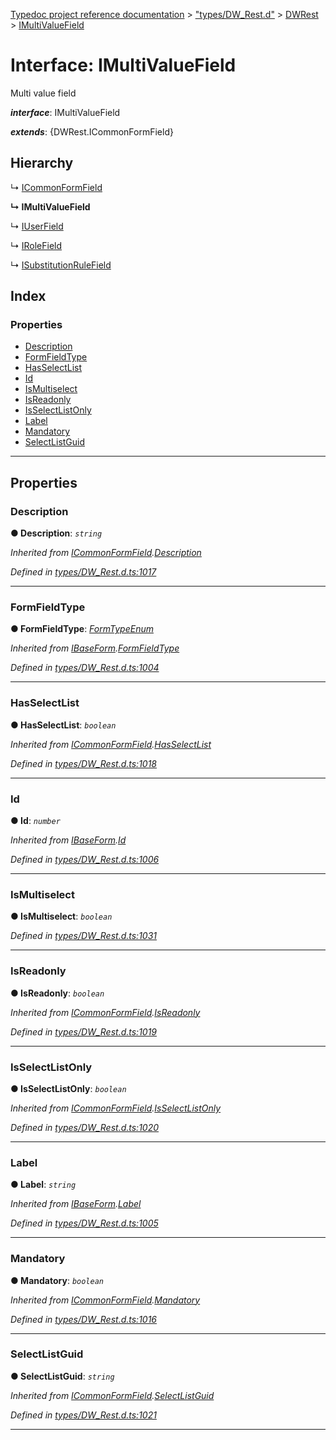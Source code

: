[Typedoc project reference documentation](../README.md) > ["types/DW_Rest.d"](../modules/_types_dw_rest_d_.md) > [DWRest](../modules/_types_dw_rest_d_.dwrest.md) > [IMultiValueField](../interfaces/_types_dw_rest_d_.dwrest.imultivaluefield.md)

# Interface: IMultiValueField

Multi value field

*__interface__*: IMultiValueField

*__extends__*: {DWRest.ICommonFormField}

## Hierarchy

↳  [ICommonFormField](_types_dw_rest_d_.dwrest.icommonformfield.md)

**↳ IMultiValueField**

↳  [IUserField](_types_dw_rest_d_.dwrest.iuserfield.md)

↳  [IRoleField](_types_dw_rest_d_.dwrest.irolefield.md)

↳  [ISubstitutionRuleField](_types_dw_rest_d_.dwrest.isubstitutionrulefield.md)

## Index

### Properties

* [Description](_types_dw_rest_d_.dwrest.imultivaluefield.md#description)
* [FormFieldType](_types_dw_rest_d_.dwrest.imultivaluefield.md#formfieldtype)
* [HasSelectList](_types_dw_rest_d_.dwrest.imultivaluefield.md#hasselectlist)
* [Id](_types_dw_rest_d_.dwrest.imultivaluefield.md#id)
* [IsMultiselect](_types_dw_rest_d_.dwrest.imultivaluefield.md#ismultiselect)
* [IsReadonly](_types_dw_rest_d_.dwrest.imultivaluefield.md#isreadonly)
* [IsSelectListOnly](_types_dw_rest_d_.dwrest.imultivaluefield.md#isselectlistonly)
* [Label](_types_dw_rest_d_.dwrest.imultivaluefield.md#label)
* [Mandatory](_types_dw_rest_d_.dwrest.imultivaluefield.md#mandatory)
* [SelectListGuid](_types_dw_rest_d_.dwrest.imultivaluefield.md#selectlistguid)

---

## Properties

<a id="description"></a>

###  Description

**● Description**: *`string`*

*Inherited from [ICommonFormField](_types_dw_rest_d_.dwrest.icommonformfield.md).[Description](_types_dw_rest_d_.dwrest.icommonformfield.md#description)*

*Defined in [types/DW_Rest.d.ts:1017](https://github.com/DocuWare/REST-Sample-TS/blob/22cf36b/src/types/DW_Rest.d.ts#L1017)*

___
<a id="formfieldtype"></a>

###  FormFieldType

**● FormFieldType**: *[FormTypeEnum](../enums/_types_dw_rest_d_.dwrest.formtypeenum.md)*

*Inherited from [IBaseForm](_types_dw_rest_d_.dwrest.ibaseform.md).[FormFieldType](_types_dw_rest_d_.dwrest.ibaseform.md#formfieldtype)*

*Defined in [types/DW_Rest.d.ts:1004](https://github.com/DocuWare/REST-Sample-TS/blob/22cf36b/src/types/DW_Rest.d.ts#L1004)*

___
<a id="hasselectlist"></a>

###  HasSelectList

**● HasSelectList**: *`boolean`*

*Inherited from [ICommonFormField](_types_dw_rest_d_.dwrest.icommonformfield.md).[HasSelectList](_types_dw_rest_d_.dwrest.icommonformfield.md#hasselectlist)*

*Defined in [types/DW_Rest.d.ts:1018](https://github.com/DocuWare/REST-Sample-TS/blob/22cf36b/src/types/DW_Rest.d.ts#L1018)*

___
<a id="id"></a>

###  Id

**● Id**: *`number`*

*Inherited from [IBaseForm](_types_dw_rest_d_.dwrest.ibaseform.md).[Id](_types_dw_rest_d_.dwrest.ibaseform.md#id)*

*Defined in [types/DW_Rest.d.ts:1006](https://github.com/DocuWare/REST-Sample-TS/blob/22cf36b/src/types/DW_Rest.d.ts#L1006)*

___
<a id="ismultiselect"></a>

###  IsMultiselect

**● IsMultiselect**: *`boolean`*

*Defined in [types/DW_Rest.d.ts:1031](https://github.com/DocuWare/REST-Sample-TS/blob/22cf36b/src/types/DW_Rest.d.ts#L1031)*

___
<a id="isreadonly"></a>

###  IsReadonly

**● IsReadonly**: *`boolean`*

*Inherited from [ICommonFormField](_types_dw_rest_d_.dwrest.icommonformfield.md).[IsReadonly](_types_dw_rest_d_.dwrest.icommonformfield.md#isreadonly)*

*Defined in [types/DW_Rest.d.ts:1019](https://github.com/DocuWare/REST-Sample-TS/blob/22cf36b/src/types/DW_Rest.d.ts#L1019)*

___
<a id="isselectlistonly"></a>

###  IsSelectListOnly

**● IsSelectListOnly**: *`boolean`*

*Inherited from [ICommonFormField](_types_dw_rest_d_.dwrest.icommonformfield.md).[IsSelectListOnly](_types_dw_rest_d_.dwrest.icommonformfield.md#isselectlistonly)*

*Defined in [types/DW_Rest.d.ts:1020](https://github.com/DocuWare/REST-Sample-TS/blob/22cf36b/src/types/DW_Rest.d.ts#L1020)*

___
<a id="label"></a>

###  Label

**● Label**: *`string`*

*Inherited from [IBaseForm](_types_dw_rest_d_.dwrest.ibaseform.md).[Label](_types_dw_rest_d_.dwrest.ibaseform.md#label)*

*Defined in [types/DW_Rest.d.ts:1005](https://github.com/DocuWare/REST-Sample-TS/blob/22cf36b/src/types/DW_Rest.d.ts#L1005)*

___
<a id="mandatory"></a>

###  Mandatory

**● Mandatory**: *`boolean`*

*Inherited from [ICommonFormField](_types_dw_rest_d_.dwrest.icommonformfield.md).[Mandatory](_types_dw_rest_d_.dwrest.icommonformfield.md#mandatory)*

*Defined in [types/DW_Rest.d.ts:1016](https://github.com/DocuWare/REST-Sample-TS/blob/22cf36b/src/types/DW_Rest.d.ts#L1016)*

___
<a id="selectlistguid"></a>

###  SelectListGuid

**● SelectListGuid**: *`string`*

*Inherited from [ICommonFormField](_types_dw_rest_d_.dwrest.icommonformfield.md).[SelectListGuid](_types_dw_rest_d_.dwrest.icommonformfield.md#selectlistguid)*

*Defined in [types/DW_Rest.d.ts:1021](https://github.com/DocuWare/REST-Sample-TS/blob/22cf36b/src/types/DW_Rest.d.ts#L1021)*

___

